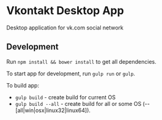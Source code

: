 # Vkontakt Desktop App

Desktop application for vk.com social network

## Development

Run `npm install && bower install` to get all dependencies.

To start app for development, run `gulp run` or `gulp`.

To build app:  
*   `gulp build` - create build for current OS  
*   `gulp build --all` - create build for all or some OS (--[all|win|osx|linux32|linux64]).

